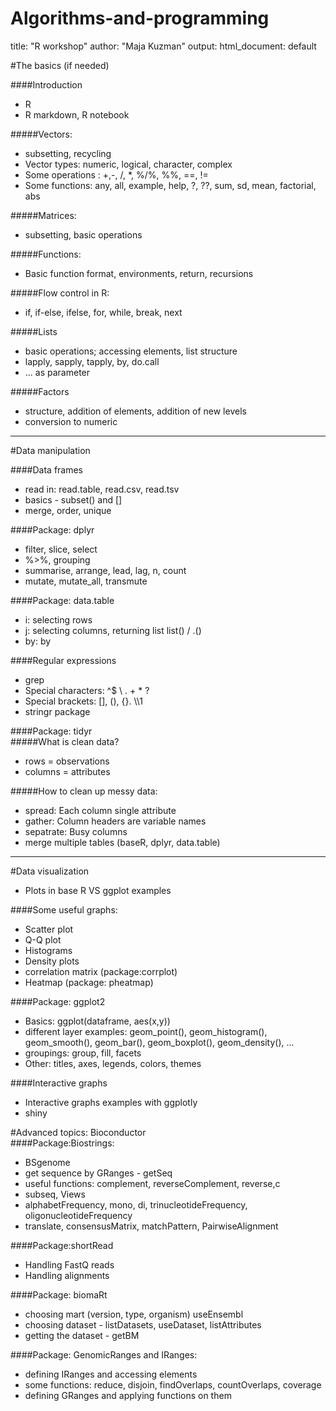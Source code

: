 # Algorithms-and-programming
title: "R workshop"
author: "Maja Kuzman"
output:
  html_document: default


#The basics (if needed)  

####Introduction  
- R
- R markdown, R notebook

#####Vectors:  

- subsetting, recycling  
- Vector types: numeric, logical, character, complex  
- Some operations : +,-, /, *, %/%, %%, ==, !=  
- Some functions: any, all, example, help, ?, ??, sum, sd, mean, factorial, abs  

#####Matrices:  
- subsetting, basic operations  

#####Functions:  
- Basic function format, environments, return, recursions  

#####Flow control in R:  
- if, if-else, ifelse, for, while, break, next  

#####Lists  
- basic operations; accessing elements, list structure 
- lapply, sapply, tapply, by, do.call
- ... as parameter

#####Factors
- structure, addition of elements, addition of new levels
- conversion to numeric  

--- 

#Data manipulation  

####Data frames  
- read in: read.table, read.csv, read.tsv
- basics - subset() and []
- merge, order, unique

####Package: dplyr  
- filter, slice, select
- %>%, grouping
- summarise, arrange, lead, lag, n, count
- mutate, mutate_all, transmute

####Package: data.table  
- i: selecting rows
- j: selecting columns, returning list list() / .()
- by: by
      
####Regular expressions  
- grep
- Special characters: ^$ \\ . + * ?
- Special brackets: [], (), {}. \\\\1
- stringr package

####Package: tidyr   
#####What is clean data?    
- rows = observations   
- columns = attributes  

#####How to clean up messy data:  
- spread: Each column single attribute    
- gather: Column headers are variable names    
- sepatrate: Busy columns  
- merge multiple tables (baseR, dplyr, data.table)  
  
---  
      
#Data visualization  
- Plots in base R VS ggplot examples  

####Some useful graphs:
- Scatter plot  
- Q-Q plot  
- Histograms  
- Density plots  
- correlation matrix (package:corrplot)  
- Heatmap (package: pheatmap)  

####Package: ggplot2
- Basics: ggplot(dataframe, aes(x,y)) 
- different layer examples: geom_point(), geom_histogram(), geom_smooth(), geom_bar(), geom_boxplot(), geom_density(), ...  
- groupings: group, fill, facets    
- Other: titles, axes, legends, colors, themes   

####Interactive graphs     
- Interactive graphs examples with ggplotly  
- shiny  

#Advanced topics: Bioconductor  
####Package:Biostrings:  
- BSgenome  
- get sequence by GRanges - getSeq   
- useful functions: complement, reverseComplement, reverse,c  
- subseq, Views  
- alphabetFrequency, mono, di, trinucleotideFrequency, oligonucleotideFrequency  
- translate, consensusMatrix, matchPattern, PairwiseAlignment  

####Package:shortRead  
- Handling FastQ reads  
- Handling alignments  

####Package: biomaRt  
- choosing mart (version, type, organism) useEnsembl  
- choosing dataset - listDatasets, useDataset, listAttributes  
- getting the dataset - getBM  

####Package: GenomicRanges and IRanges:  
- defining IRanges and accessing elements  
- some functions: reduce, disjoin, findOverlaps, countOverlaps, coverage  
- defining GRanges and applying functions on them  
